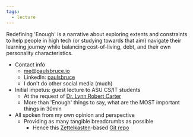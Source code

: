 ```yaml
---
tags:
  - lecture
---
```

Redefining 'Enough' is a narrative about exploring extents and constraints to help people in high tech (or studying towards that aim) navigate their learning journey while balancing cost-of-living, debt, and their own personality characteristics.

* Contact info
	* me@paulsbruce.io
	* LinkedIn: [paulsbruce](https://www.linkedin.com/in/paulsbruce)
	* I don't do other social media (much)
* Initial impetus: guest lecture to ASU CS/IT students
	* At the request of [Dr. Lynn Robert Carter](https://www.linkedin.com/in/lynn-robert-carter-b84ab187/)
	* More than 'Enough' things to say, what are the MOST important things in 30min
* All spoken from my own opinion and perspective
	* Providing as many tangible breadcrumbs as possible
		* Hence this [Zettelkasten](https://zettelkasten.de/overview/)-based [Git repo](https://github.com/paulsbruce/redefining-notes)
	